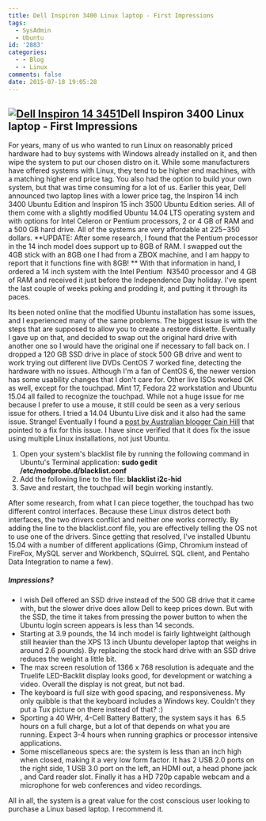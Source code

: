 ```yaml
---
title: Dell Inspiron 3400 Linux laptop - First Impressions
tags:
  - SysAdmin
  - Ubuntu
id: '2883'
categories:
  - - Blog
  - - Linux
comments: false
date: 2015-07-18 19:05:28
---
```


## [![Dell Inspiron 14 3451](http://edpflager.com/wp-content/uploads/2015/07/Dell-Inspiron-14-3451-300x162.jpg)](http://edpflager.com/wp-content/uploads/2015/07/Dell-Inspiron-14-3451.jpg)Dell Inspiron 3400 Linux laptop - First Impressions

For years, many of us who wanted to run Linux on reasonably priced hardware had to buy systems with Windows already installed on it, and then wipe the system to put our chosen distro on it. While some manufacturers have offered systems with Linux, they tend to be higher end machines, with a matching higher end price tag. You also had the option to build your own system, but that was time consuming for a lot of us. Earlier this year, Dell announced two laptop lines with a lower price tag, the Inspiron 14 inch 3400 Ubuntu Edition and Inspiron 15 inch 3500 Ubuntu Edition series. All of them come with a slightly modified Ubuntu 14.04 LTS operating system and with options for Intel Celeron or Pentium processors, 2 or 4 GB of RAM and a 500 GB hard drive. All of the systems are very affordable at $225-$350 dollars. **UPDATE: After some research, I found that the Pentium processor in the 14 inch model does support up to 8GB of RAM. I swapped out the 4GB stick with an 8GB one I had from a ZBOX machine, and I am happy to report that it functions fine with 8GB! ** With that information in hand, I ordered a 14 inch system with the Intel Pentium  N3540 processor and 4 GB of RAM and received it just before the Independence Day holiday. I've spent the last couple of weeks poking and prodding it, and putting it through its paces.
<!-- more -->
Its been noted online that the modified Ubuntu installation has some issues, and I experienced many of the same problems. The biggest issue is with the steps that are supposed to allow you to create a restore diskette. Eventually I gave up on that, and decided to swap out the original hard drive with another one so I would have the original one if necessary to fall back on. I dropped a 120 GB SSD drive in place of stock 500 GB drive and went to work trying out different live DVDs CentOS 7 worked fine, detecting the hardware with no issues. Although I'm a fan of CentOS 6, the newer version has some usability changes that I don't care for. Other live ISOs worked OK as well, except for the touchpad. Mint 17, Fedora 22 workstation and Ubuntu 15.04 all failed to recognize the touchpad. While not a huge issue for me because I prefer to use a mouse, it still could be seen as a very serious issue for others. I tried a 14.04 Ubuntu Live disk and it also had the same issue. Strange! Eventually I found a [post by Australian blogger Cain Hill](http://www.cainhill.com.au/blog/fixing-my-dell-inspiron-3451-touchpad-on-ubuntu-14.10/) that pointed to a fix for this issue. I have since verified that it does fix the issue using multiple Linux installations, not just Ubuntu.

1.  Open your system's blacklist file by running the following command in Ubuntu's Terminal application: **sudo gedit /etc/modprobe.d/blacklist.conf**
2.  Add the following line to the file: **blacklist i2c-hid**
3.  Save and restart, the touchpad will begin working instantly.

After some research, from what I can piece together, the touchpad has two different control interfaces. Because these Linux distros detect both interfaces, the two drivers conflict and neither one works correctly. By adding the line to the blacklist.conf file, you are effectively telling the OS not to use one of the drivers. Since getting that resolved, I've installed Ubuntu 15.04 with a number of different applications (Gimp, Chromium instead of FireFox, MySQL server and Workbench, SQuirreL SQL client, and Pentaho Data Integration to name a few).

##### Impressions?

*   I wish Dell offered an SSD drive instead of the 500 GB drive that it came with, but the slower drive does allow Dell to keep prices down. But with the SSD, the time it takes from pressing the power button to when the Ubuntu login screen appears is less than 14 seconds.
*   Starting at 3.9 pounds, the 14 inch model is fairly lightweight (although still heavier than the XPS 13 inch Ubuntu developer laptop that weighs in around 2.6 pounds). By replacing the stock hard drive with an SSD drive reduces the weight a little bit.
*   The max screen resolution of 1366 x 768 resolution is adequate and the Truelife LED-Backlit display looks good, for development or watching a video. Overall the display is not great, but not bad.
*   The keyboard is full size with good spacing, and responsiveness. My only quibble is that the keyboard includes a Windows key. Couldn't they put a Tux picture on there instead of that? :)
*   Sporting a 40 WHr, 4-Cell Battery Battery, the system says it has  6.5 hours on a full charge, but a lot of that depends on what you are running. Expect 3-4 hours when running graphics or processor intensive applications.
*   Some miscellaneous specs are: the system is less than an inch high when closed, making it a very low form factor. It has 2 USB 2.0 ports on the right side, 1 USB 3.0 port on the left, an HDMI out, a head phone jack , and Card reader slot. Finally it has a HD 720p capable webcam and a microphone for web conferences and video recordings.

All in all, the system is a great value for the cost conscious user looking to purchase a Linux based laptop. I recommend it.
